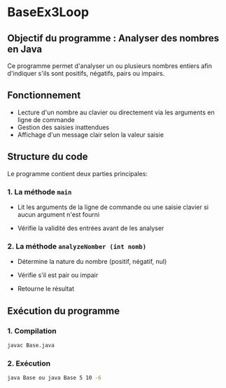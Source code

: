 # BaseEx3Loop

## Objectif du programme : Analyser des nombres en Java

Ce programme permet d'analyser un ou plusieurs nombres entiers afin d'indiquer s'ils sont positifs, négatifs, pairs ou impairs.

## Fonctionnement

* Lecture d'un nombre au clavier ou directement via les arguments en ligne de commande
* Gestion des saisies inattendues
* Affichage d'un message clair selon la valeur saisie

## Structure du code

Le programme contient deux parties principales:

### 1. La méthode ```main```

 * Lit les arguments de la ligne de commande ou une saisie clavier si aucun argument n'est fourni

 * Vérifie la validité des entrées avant de les analyser

### 2. La méthode ```analyzeNomber (int nomb)```

 * Détermine la nature du nombre (positif, négatif, nul)

 * Vérifie s'il est pair ou impair

 * Retourne le résultat

## Exécution du programme

###  1. Compilation

```bash
javac Base.java
```


###  2. Exécution

```bash
java Base ou java Base 5 10 -6
```

